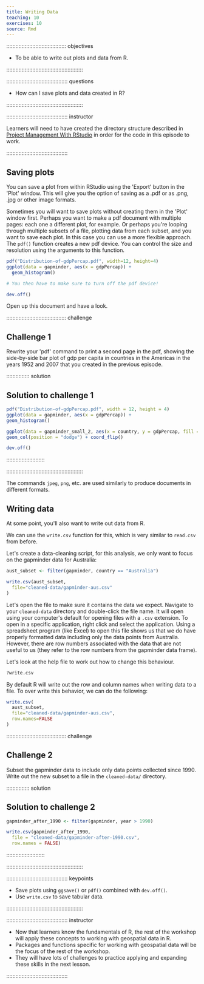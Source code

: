 ```yaml
---
title: Writing Data
teaching: 10
exercises: 10
source: Rmd
---
```


::::::::::::::::::::::::::::::::::::::: objectives

- To be able to write out plots and data from R.

::::::::::::::::::::::::::::::::::::::::::::::::::

:::::::::::::::::::::::::::::::::::::::: questions

- How can I save plots and data created in R?

::::::::::::::::::::::::::::::::::::::::::::::::::

:::::::::::::::::::::::::::::::::::::::: instructor

Learners will need to have created the directory structure described in 
[Project Management With RStudio](../episodes/02-project-intro.Rmd) in order 
for the code in this episode to work.

::::::::::::::::::::::::::::::::::::::::



## Saving plots

You can save a plot from within RStudio using the 'Export' button
in the 'Plot' window. This will give you the option of saving as a
.pdf or as .png, .jpg or other image formats.

Sometimes you will want to save plots without creating them in the
'Plot' window first. Perhaps you want to make a pdf document with
multiple pages: each one a different plot, for example. Or perhaps
you're looping through multiple subsets of a file, plotting data from
each subset, and you want to save each plot.
In this case you can use a more flexible approach. The
`pdf()` function creates a new pdf device. You can control the size and resolution
using the arguments to this function.


```r
pdf("Distribution-of-gdpPercap.pdf", width=12, height=4)
ggplot(data = gapminder, aes(x = gdpPercap)) +   
  geom_histogram()

# You then have to make sure to turn off the pdf device!

dev.off()
```

Open up this document and have a look.

:::::::::::::::::::::::::::::::::::::::  challenge

## Challenge 1

Rewrite your 'pdf' command to print a second
page in the pdf, showing the side-by-side bar
plot of gdp per capita in countries in the Americas
in the years 1952 and 2007 that you created in the
previous episode.

:::::::::::::::  solution

## Solution to challenge 1


```r
pdf("Distribution-of-gdpPercap.pdf", width = 12, height = 4)
ggplot(data = gapminder, aes(x = gdpPercap)) + 
geom_histogram()

ggplot(data = gapminder_small_2, aes(x = country, y = gdpPercap, fill = as.factor(year))) +
geom_col(position = "dodge") + coord_flip()

dev.off()
```

:::::::::::::::::::::::::

::::::::::::::::::::::::::::::::::::::::::::::::::

The commands `jpeg`, `png`, etc. are used similarly to produce
documents in different formats.

## Writing data

At some point, you'll also want to write out data from R.

We can use the `write.csv` function for this, which is
very similar to `read.csv` from before.

Let's create a data-cleaning script, for this analysis, we
only want to focus on the gapminder data for Australia:


```r
aust_subset <- filter(gapminder, country == "Australia")

write.csv(aust_subset,
  file="cleaned-data/gapminder-aus.csv"
)
```

Let's open the file to make sure it contains the data we expect. Navigate to your
`cleaned-data` directory and double-click the file name. It will open using your
computer's default for opening files with a `.csv` extension. To open in a specific
application, right click and select the application. Using a spreadsheet program
(like Excel) to open this file shows us that we do have properly formatted data
including only the data points from Australia. However, there are row numbers
associated with the data that are not useful to us (they refer to the row numbers
from the gapminder data frame).

Let's look at the help file to work out how to change this
behaviour.


```r
?write.csv
```

By default R will write out the row and
column names when writing data to a file.
To over write this behavior, we can do the following:


```r
write.csv(
  aust_subset,
  file="cleaned-data/gapminder-aus.csv",
  row.names=FALSE
)
```

:::::::::::::::::::::::::::::::::::::::  challenge

## Challenge 2

Subset the gapminder
data to include only data points collected since 1990. Write out the new subset to a file
in the `cleaned-data/` directory.

:::::::::::::::  solution

## Solution to challenge 2


```r
gapminder_after_1990 <- filter(gapminder, year > 1990)

write.csv(gapminder_after_1990,
  file = "cleaned-data/gapminder-after-1990.csv",
  row.names = FALSE)
```

:::::::::::::::::::::::::

::::::::::::::::::::::::::::::::::::::::::::::::::



:::::::::::::::::::::::::::::::::::::::: keypoints

- Save plots using `ggsave()` or `pdf()` combined with `dev.off()`.
- Use `write.csv` to save tabular data.

::::::::::::::::::::::::::::::::::::::::::::::::::


:::::::::::::::::::::::::::::::::::::::: instructor

- Now that learners know the fundamentals of R, the rest of the workshop will 
  apply these concepts to working with geospatial data in R.
- Packages and functions specific for working with geospatial data will be the 
  focus of the rest of the workshop.
- They will have lots of challenges to practice applying and expanding these 
  skills in the next lesson.

::::::::::::::::::::::::::::::::::::::::
